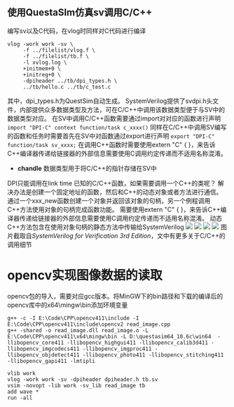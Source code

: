 ## 使用QuestaSIm仿真sv调用C/C++
编写sv以及C代码，在vlog时同样对C代码进行编译
```
vlog -work work -sv \
     -f ../filelist/vlog.f \
     -f ../filelist/tb.f \
     -l xvlog.log \
     +initmem+0 \
     +initreg+0 \
     -dpiheader ../tb/dpi_types.h \
     ../tb/hello.c ../tb/c_test.c
```
其中，dpi_types.h为QuestSim自动生成。
SystemVerilog提供了svdpi.h头文件，内部提供众多数据类型及方法，可在C/C++中调用该数据类型便于与SV中的数据类型对应。
在SV中调用C/C++函数需要通过import对对应的函数进行声明
``` import "DPI-C" context function/task c_xxxx()```
同样在C/C++中调用SV编写的函数和任务时需要首先在SV中对函数通过export进行声明
```export "DPI-C" function/task sv_xxxx;```
在调用C++函数时需要使用extern "C" { }，来告诉C++编译器传递给链接器的外部信息需要使用C调用约定传递而不适用名称混淆。

* **chandle** 数据类型用于将C/C++的指针存储在SV中

DPI只能调用在link time 已知的C/C++函数，如果需要调用一个C++的类呢？
解决办法是创建一个固定地址的函数，然后和C++的动态对象或者方法进行通信。通过一个xxx_new函数创建一个对象并返回该对象的句柄，另一个例程调用C++方法使用对象的句柄完成函数功能。
需要使用extern "C" { }，来告诉C++编译器传递给链接器的外部信息需要使用C调用约定传递而不适用名称混淆。
动态C++方法包含在使用对象句柄的静态方法中传输给SystemVerilog
![](DPI.assets\23495115-d36c842d6db5f6ee.png)
![](DPI.assets\23495115-8fa675927bac9ba6.png)
![](DPI.assets\23495115-83dd282b16643c06.png)
![](DPI.assets\23495115-32ade66113815d5b.png)
图片截取自*SystemVerilog for Verification 3rd Edition*，文中有更多关于C/C++的调用细节

# opencv实现图像数据的读取
opencv包的导入，需要对应gcc版本。将MinGW下的bin路径和下载的编译后的opencv库中的x64\mingw\bin添加环境变量
```
g++ -c -I E:\Code\CPP\opencv411\include -I E:\Code\CPP\opencv411\include\opencv2 read_image.cpp
g++ -shared -o read_image.dll read_image.o -L E:\Code\CPP\opencv411\x64\mingw\bin -L D:\questasim64_10.6c\win64  -llibopencv_core411 -llibopencv_highgui411 -llibopencv_calib3d411 -llibopencv_imgcodecs411 -llibopencv_imgproc411 -llibopencv_objdetect411 -llibopencv_photo411 -llibopencv_stitching411 -llibopencv_gapi411 -lmtipli
```

```
vlib work
vlog -work work -sv -dpiheader dpiheader.h tb.sv
vsim -novopt -lib work -sv_lib read_image tb
add wave *
run -all
```

